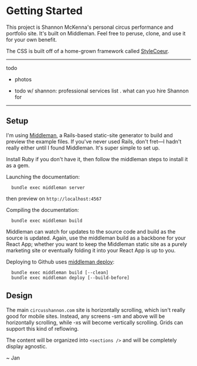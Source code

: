 

# Getting Started 

This project is Shannon McKenna's personal circus performance and portfolio site. It's built on Middleman. Feel free to peruse, clone, and use it for your own benefit.

The CSS is built off of a home-grown framework called [StyleCoeur](github.com/janzheng/stylecoeur).


----

todo
- photos

- todo w/ shannon: professional services list . what can yuo hire Shannon for
----


## Setup

I'm using [Middleman](https://middlemanapp.com), a Rails-based static-site generator to build and preview the example files. If you've never used Rails, don't fret—I hadn't really either until I found Middleman. It's super simple to set up.

Install Ruby if you don't have it, then follow the middleman steps to install it as a gem.

Launching the documentation:

~~~
  bundle exec middleman server
~~~

then preview on `http://localhost:4567`


Compiling the documentation:

~~~
  bundle exec middleman build
~~~

Middleman can watch for updates to the source code and build as the source is updated. Again, use the middleman build as a backbone for your React App; whether you want to keep the Middleman static site as a purely marketing site or eventually folding it into your React App is up to you.


Deploying to Github uses [middleman deploy](https://github.com/middleman-contrib/middleman-deploy):

~~~
  bundle exec middleman build [--clean]
  bundle exec middleman deploy [--build-before]
~~~

## Design

The main `circusshannon.com` site is horizontally scrolling, which isn't really good for mobile sites. Instead, any screens -sm and above will be horizontally scrolling, while -xs will become vertically scrolling. Grids can support this kind of reflowing.

The content will be organized into `<sections />` and will be completely display agnostic.


~ Jan


